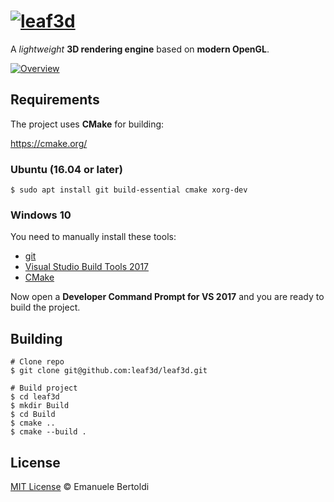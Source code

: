 # [![leaf3d](https://rawgit.com/leaf3d/leaf3d/master/logo.svg)](https://leaf3d.github.io)

A _lightweight_ **3D rendering engine** based on **modern OpenGL**.

[![Overview](https://rawgit.com/leaf3d/leaf3d.github.io/master/assets/images/overview.jpg)](https://leaf3d.github.io)

## Requirements

The project uses **CMake** for building:

https://cmake.org/

### Ubuntu (16.04 or later)

```
$ sudo apt install git build-essential cmake xorg-dev
```

### Windows 10

You need to manually install these tools:

* [git](https://git-scm.com/download/win)
* [Visual Studio Build Tools 2017](https://www.visualstudio.com/thank-you-downloading-visual-studio/?sku=BuildTools&rel=15)
* [CMake](https://cmake.org/files/v3.11/cmake-3.11.0-win64-x64.msi)

Now open a **Developer Command Prompt for VS 2017** and you are ready to build the project.

## Building

```
# Clone repo
$ git clone git@github.com:leaf3d/leaf3d.git

# Build project
$ cd leaf3d
$ mkdir Build
$ cd Build
$ cmake ..
$ cmake --build .
```

## License

[MIT License] © Emanuele Bertoldi

[mit license]: https://github.com/leaf3d/leaf3d/blob/master/LICENSE
